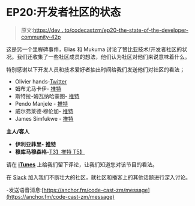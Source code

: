 # EP20:开发者社区的状态

> 原文:[https://dev . to/codecastzm/ep20-the-state-of-the-developer-community-42p](https://dev.to/codecastzm/ep20-the-state-of-the-developer-community-42p)

这是另一个里程碑事件，Elias 和 Mukuma 讨论了赞比亚技术/开发者社区的状况。我们还收集了一些社区成员的想法，他们认为社区对他们来说意味着什么。

特别感谢以下开发人员和技术爱好者抽出时间给我们发送他们对社区的看法；

*   Olivier hands-<u>Twitter</u>
*   姆布尤马卡伊- [<u>推特</u>](https://twitter.com/mbuyu_)
*   斯特拉-姆瓦纳哈蒙图- [<u>推特</u>](https://twitter.com/mwanahamuntu_)
*   Pendo Manjele - [<u>推特</u>](https://twitter.com/PendoManjele)
*   威尔弗莱德·穆伦加- [<u>推特</u>](https://twitter.com/MulengaWilfred)
*   James Simfukwe - [<u>推特</u>](https://twitter.com/MulengaWilfred)

**主人/客人**

*   **伊利亚菲里-** [**推特**](https://twitter.com/Jor_Eli360)
*   **穆库马穆森格-**[T3】推特 T5】](https://twitter.com/sour_bones)

请在 [<u>**iTunes**</u>](https://podcasts.apple.com/us/podcast/codecast-zambia/id1442693166?mt=2) 上给我们留下评论，让我们知道您对该节目的看法。

在 [<u>Slack</u>](https://join.slack.com/t/codecastzm/shared_invite/enQtNzA4NjczOTQ4MTkyLTE4NDVhMTQ4NTYxMGMyZTQzYTYxMDI4ZDJkZWUwYjZmNTI1NmQ2NzJiMzdkMDVlNGRhYzdiZWM5ZjgwNGMwYmE) 加入我们不断壮大的社区，就社区和播客上的其他话题进行深入讨论。

-发送语音消息:[https://anchor.fm/code-cast-zm/message](https://anchor.fm/code-cast-zm/message)